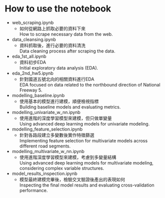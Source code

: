 # How to use the notebook

- web_scraping.ipynb
    - 如何從網路上抓取必要的資料下來  
      How to scrape necessary data from the web.  
- data_cleansing.ipynb
    - 資料抓取後，進行必要的資料清洗  
      Data cleaning process after scraping the data.
- eda_1st_all.ipynb  
    - 資料初步EDA  
      Initial exploratory data analysis (EDA).  
- eda_2nd_hw5.ipynb  
    - 針對國道五號北向的相關資料進行EDA  
      EDA focused on data related to the northbound direction of National Freeway 5.  
- modelling_baseline.ipynb  
    - 使用基本的模型進行建模，順便檢視指標  
      Building baseline models and evaluating metrics.  
- modelling_univariate_w_nn.ipynb  
    - 使用進階的深度學習模型來建模，但只做單變量  
      Using advanced deep learning models for univariate modeling.  
- modelling_feature_selection.ipynb
    - 針對各路段建立多變數後實作特徵篩選  
      Implementing feature selection for multivariate models across different road segments.  
- modelling_multivariate_w_nn.ipynb
    - 使用進階深度學習模型來建模，考慮到多變量結構  
      Using advanced deep learning models for multivariate modeling, considering complex variable structures.  
- model_results_inspection.ipynb  
    - 模型最終建模完畢後，檢驗交叉驗證後產出的表現如何  
      Inspecting the final model results and evaluating cross-validation performance.  